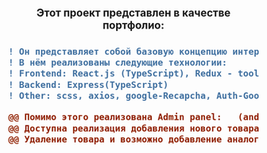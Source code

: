 <h2 align="center">Этот проект представлен в качестве портфолио:<h2>

```diff
! Он представляет собой базовую концепцию интернет магазина
! В нём реализованы следующие технологии:
! Frontend: React.js (TypeScript), Redux - toolkit(slice)
! Backend: Express(TypeScript)
! Other: scss, axios, google-Recapcha, Auth-Google, Auth-Vk
```

```diff
@@ Помимо этого реализована Admin panel:   (and bold)@@
@@ Доступна реализация добавления нового товара  (and bold)@@
@@ Удаление товара и возможно добавление аналогичного функционала  (and bold)@@
```
